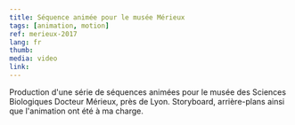 ```yaml
---
title: Séquence animée pour le musée Mérieux
tags: [animation, motion]
ref: merieux-2017
lang: fr
thumb: 
media: video
link: 
---
```


Production d'une série de séquences animées pour le musée des Sciences Biologiques Docteur Mérieux, près de Lyon. Storyboard, arrière-plans ainsi que l'animation ont été à ma charge.